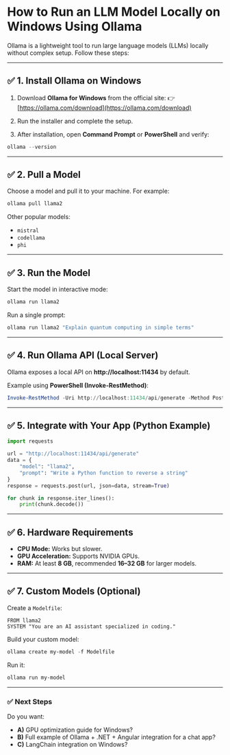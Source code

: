 # How to Run an LLM Model Locally on Windows Using Ollama

Ollama is a lightweight tool to run large language models (LLMs) locally without complex setup. Follow these steps:

---

## ✅ 1. Install Ollama on Windows

1. Download **Ollama for Windows** from the official site:
   👉 [https://ollama.com/download](https://ollama.com/download)

2. Run the installer and complete the setup.

3. After installation, open **Command Prompt** or **PowerShell** and verify:
```powershell
ollama --version
```

---

## ✅ 2. Pull a Model

Choose a model and pull it to your machine. For example:
```powershell
ollama pull llama2
```

Other popular models:
- `mistral`
- `codellama`
- `phi`

---

## ✅ 3. Run the Model

Start the model in interactive mode:
```powershell
ollama run llama2
```

Run a single prompt:
```powershell
ollama run llama2 "Explain quantum computing in simple terms"
```

---

## ✅ 4. Run Ollama API (Local Server)

Ollama exposes a local API on **http://localhost:11434** by default.

Example using **PowerShell (Invoke-RestMethod)**:
```powershell
Invoke-RestMethod -Uri http://localhost:11434/api/generate -Method Post -Body '{"model": "llama2", "prompt": "Write a haiku about programming."}' -ContentType "application/json"
```

---

## ✅ 5. Integrate with Your App (Python Example)

```python
import requests

url = "http://localhost:11434/api/generate"
data = {
    "model": "llama2",
    "prompt": "Write a Python function to reverse a string"
}
response = requests.post(url, json=data, stream=True)

for chunk in response.iter_lines():
    print(chunk.decode())
```

---

## ✅ 6. Hardware Requirements

- **CPU Mode:** Works but slower.
- **GPU Acceleration:** Supports NVIDIA GPUs.
- **RAM:** At least **8 GB**, recommended **16–32 GB** for larger models.

---

## ✅ 7. Custom Models (Optional)

Create a `Modelfile`:
```text
FROM llama2
SYSTEM "You are an AI assistant specialized in coding."
```

Build your custom model:
```powershell
ollama create my-model -f Modelfile
```

Run it:
```powershell
ollama run my-model
```

---

### ✅ Next Steps

Do you want:
- **A)** GPU optimization guide for Windows?
- **B)** Full example of Ollama + .NET + Angular integration for a chat app?
- **C)** LangChain integration on Windows?
